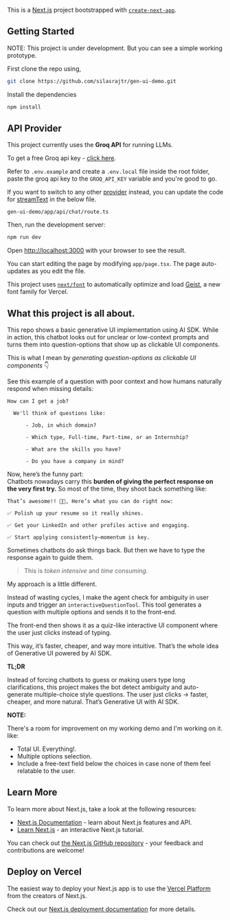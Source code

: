 This is a [Next.js](https://nextjs.org) project bootstrapped with [`create-next-app`](https://nextjs.org/docs/app/api-reference/cli/create-next-app).





## Getting Started

NOTE: This project is under development. But you can see a simple working prototype.

First clone the repo using,
```bash
git clone https://github.com/silasrajtr/gen-ui-demo.git
```
Install the dependencies
```bash
npm install
```
## API Provider

This project currently uses the **Groq API** for running LLMs. 

To get a free Groq api key - [click here](https://groq.com/).

Refer to `.env.example` and create a `.env.local` file inside the root folder, paste the groq api key to the `GROQ_API_KEY` variable and you're good to go.

If you want to switch to any other [provider](https://ai-sdk.dev/docs/foundations/providers-and-models) instead, you can update the code for [streamText](https://ai-sdk.dev/docs/reference/ai-sdk-core/stream-text#streamtext) in the below file.

```
gen-ui-demo/app/api/chat/route.ts
```

Then, run the development server:

```bash
npm run dev
```

Open [http://localhost:3000](http://localhost:3000) with your browser to see the result.

You can start editing the page by modifying `app/page.tsx`. The page auto-updates as you edit the file.

This project uses [`next/font`](https://nextjs.org/docs/app/building-your-application/optimizing/fonts) to automatically optimize and load [Geist](https://vercel.com/font), a new font family for Vercel.

## What this project is all about.
This repo shows a basic generative UI implementation using AI SDK. While in action, this chatbot looks out for unclear or low-context prompts and turns them into question-options that show up as clickable UI components.  


This is what I mean by *generating question-options as clickable UI components* 👇  


See this example of a question with poor context and how humans naturally respond when missing details:


`How can I get a job?`
```
  We'll think of questions like:

      - Job, in which domain?
      
      - Which type, Full-time, Part-time, or an Internship?
      
      - What are the skills you have?
      
      - Do you have a company in mind?

```


Now, here’s the funny part:  
Chatbots nowadays carry this **burden of giving the perfect response on the very first try.** So most of the time, they shoot back something like:


```
That’s awesome!! 🎉🔥, Here’s what you can do right now:

✅ Polish up your resume so it really shines.

✅ Get your LinkedIn and other profiles active and engaging.

✅ Start applying consistently—momentum is key.
```



Sometimes chatbots do ask things back. But then we have to type the response again to guide them.  

> This is *token intensive* and *time consuming.*


My approach is a little different. 

Instead of wasting cycles, I make the agent check for ambiguity in user inputs and trigger an `interactiveQuestionTool`. This tool generates a question with multiple options and sends it to the front-end.  

The front-end then shows it as a quiz-like interactive UI component where the user just clicks instead of typing.  

This way, it’s faster, cheaper, and way more intuitive. That’s the whole idea of Generative UI powered by AI SDK.  

**TL;DR**  


Instead of forcing chatbots to guess or making users type long clarifications, this project makes the bot detect ambiguity and auto-generate multiple-choice style questions. The user just clicks → faster, cheaper, and more natural. That’s Generative UI with AI SDK.  

**NOTE:**

There's a room for improvement on my working demo and I'm working on it. like:
- Total UI. Everything!.
- Multiple options selection.
- Include a free-text field below the choices in case none of them feel relatable to the user.




## Learn More

To learn more about Next.js, take a look at the following resources:

- [Next.js Documentation](https://nextjs.org/docs) - learn about Next.js features and API.
- [Learn Next.js](https://nextjs.org/learn) - an interactive Next.js tutorial.

You can check out [the Next.js GitHub repository](https://github.com/vercel/next.js) - your feedback and contributions are welcome!

## Deploy on Vercel

The easiest way to deploy your Next.js app is to use the [Vercel Platform](https://vercel.com/new?utm_medium=default-template&filter=next.js&utm_source=create-next-app&utm_campaign=create-next-app-readme) from the creators of Next.js.

Check out our [Next.js deployment documentation](https://nextjs.org/docs/app/building-your-application/deploying) for more details.
